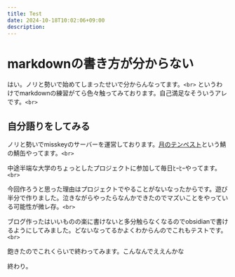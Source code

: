 ```yaml
---
title: Test
date: 2024-10-18T10:02:06+09:00
description:
---
```

# markdownの書き方が分からない

はい。ノリと勢いで始めてしまったせいで分からんなってます。`<br>`
というわけでmarkdownの練習がてら色々触ってみております。自己満足なそういうアレです。`<br>`

## 自分語りをしてみる

ノリと勢いでmisskeyのサーバーを運営しております。[月のテンペスト](mk.tenpest-moon..uk)という鯖の鯖缶やってます。`<br>`


中途半端な大学のちょっとしたプロジェクトに参加して毎日ﾋｰﾋｰやってます。`<br>`


今回作ろうと思った理由はプロジェクトでやることがないなったからです。遊び半分で作りました。泣きながらやったらなんかできたのでマズいことをやっている可能性が微レ存。`<br>`


ブログ作ったはいいものの楽に書けないと多分触らなくなるのでobsidianで書けるようにしてみました。どないなってるかよくわからんのでこれもテストです。`<br>`


飽きたのでこれくらいで終わってみます。こんなんでええんかな

終わり。
